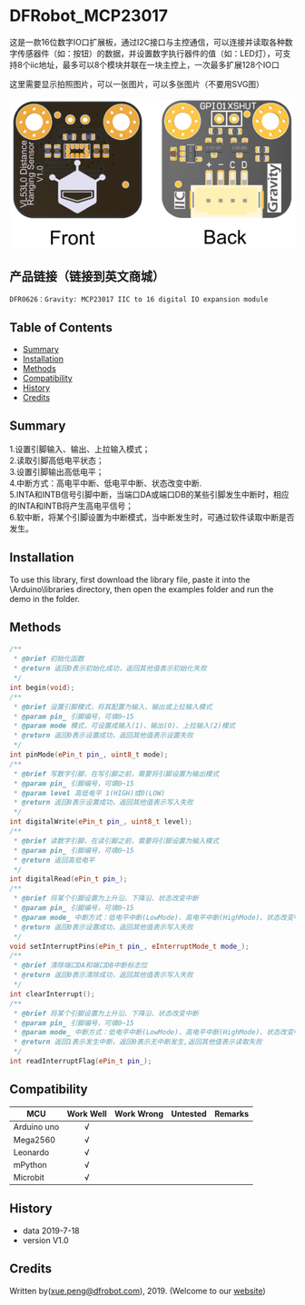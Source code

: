 # DFRobot_MCP23017
这是一款16位数字IO口扩展板，通过I2C接口与主控通信，可以连接并读取各种数字传感器件（如：按钮）的数据，并设置数字执行器件的值（如：LED灯），可支持8个iic地址，最多可以8个模块并联在一块主控上，一次最多扩展128个IO口<br>

这里需要显示拍照图片，可以一张图片，可以多张图片（不要用SVG图）

![正反面svg效果图](https://github.com/Arya11111/DFRobot_MCP23017/blob/master/resources/images/SEN0245svg1.png)


## 产品链接（链接到英文商城）
    DFR0626：Gravity: MCP23017 IIC to 16 digital IO expansion module
   
## Table of Contents

* [Summary](#summary)
* [Installation](#installation)
* [Methods](#methods)
* [Compatibility](#compatibility)
* [History](#history)
* [Credits](#credits)

## Summary

1.设置引脚输入、输出、上拉输入模式；<br>
2.读取引脚高低电平状态；<br>
3.设置引脚输出高低电平；<br>
4.中断方式：高电平中断、低电平中断、状态改变中断.<br>
5.INTA和INTB信号引脚中断，当端口DA或端口DB的某些引脚发生中断时，相应的INTA和INTB将产生高电平信号；<br>
6.软中断，将某个引脚设置为中断模式，当中断发生时，可通过软件读取中断是否发生。<br>

## Installation

To use this library, first download the library file, paste it into the \Arduino\libraries directory, then open the examples folder and run the demo in the folder.

## Methods

```C++
/**
 * @brief 初始化函数
 * @return 返回0表示初始化成功，返回其他值表示初始化失败
 */
int begin(void);
/**
 * @brief 设置引脚模式，将其配置为输入、输出或上拉输入模式
 * @param pin_ 引脚编号，可填0~15
 * @param mode 模式，可设置成输入(1)、输出(0)、上拉输入(2)模式
 * @return 返回0表示设置成功，返回其他值表示设置失败
 */
int pinMode(ePin_t pin_, uint8_t mode);
/**
 * @brief 写数字引脚，在写引脚之前，需要将引脚设置为输出模式
 * @param pin_ 引脚编号，可填0~15
 * @param level 高低电平 1(HIGH)或0(LOW)
 * @return 返回0表示设置成功，返回其他值表示写入失败
 */
int digitalWrite(ePin_t pin_, uint8_t level);
/**
 * @brief 读数字引脚，在读引脚之前，需要将引脚设置为输入模式
 * @param pin_ 引脚编号，可填0~15
 * @return 返回高低电平
 */
int digitalRead(ePin_t pin_);
/**
 * @brief 将某个引脚设置为上升沿、下降沿、状态改变中断
 * @param pin_ 引脚编号，可填0~15
 * @param mode_ 中断方式：低电平中断(LowMode)、高电平中断(HighMode)、状态改变中断(ChangeMode)
 * @return 返回0表示设置成功，返回其他值表示写入失败
 */
void setInterruptPins(ePin_t pin_, eInterruptMode_t mode_);
/**
 * @brief 清除端口DA和端口DB中断标志位
 * @return 返回0表示清除成功，返回其他值表示写入失败
 */
int clearInterrupt();
/**
 * @brief 将某个引脚设置为上升沿、下降沿、状态改变中断
 * @param pin_ 引脚编号，可填0~15 
 * @param mode_ 中断方式：低电平中断(LowMode)、高电平中断(HighMode)、状态改变中断(ChangeMode)
 * @return 返回1表示发生中断，返回0表示无中断发生,返回其他值表示读取失败
 */
int readInterruptFlag(ePin_t pin_);
```

## Compatibility

MCU                | Work Well    | Work Wrong   | Untested    | Remarks
------------------ | :----------: | :----------: | :---------: | -----
Arduino uno        |      √       |              |             | 
Mega2560        |      √       |              |             | 
Leonardo        |      √       |              |             | 
mPython         |      √       |              |             | 
Microbit        |      √       |              |             | 

## History

- data 2019-7-18
- version V1.0


## Credits

Written by(xue.peng@dfrobot.com), 2019. (Welcome to our [website](https://www.dfrobot.com/))





